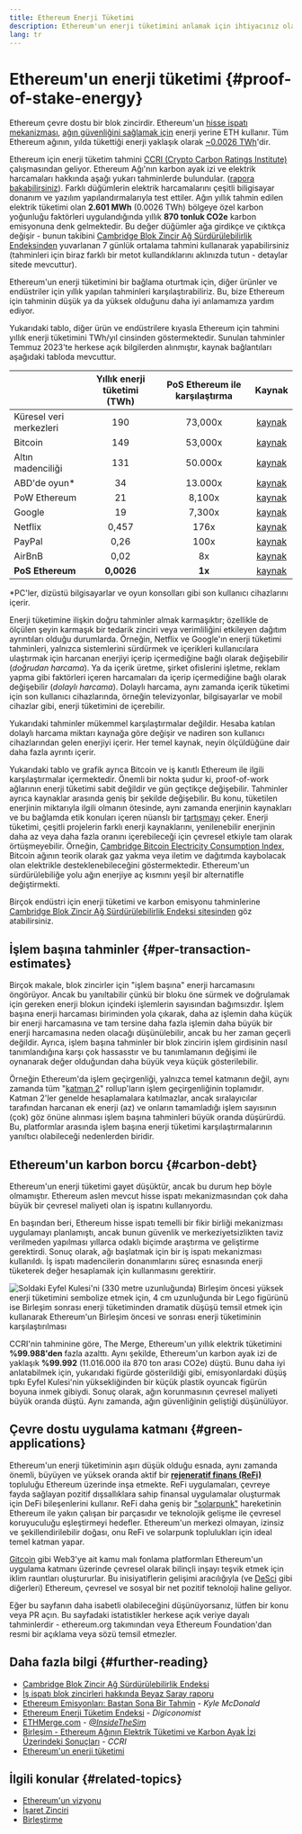 ```yaml
---
title: Ethereum Enerji Tüketimi
description: Ethereum'un enerji tüketimini anlamak için ihtiyacınız olan temel bilgiler.
lang: tr
---
```


# Ethereum'un enerji tüketimi {#proof-of-stake-energy}

Ethereum çevre dostu bir blok zincirdir. Ethereum'un [hisse ispatı mekanizması](/developers/docs/consensus-mechanisms/pos), [ağın güvenliğini sağlamak için](/developers/docs/consensus-mechanisms/pow) enerji yerine ETH kullanır. Tüm Ethereum ağının, yılda tükettiği enerji yaklaşık olarak [~0.0026 TWh](https://carbon-ratings.com/eth-report-2022)'dir.

Ethereum için enerji tüketim tahmini [CCRI (Crypto Carbon Ratings Institute)](https://carbon-ratings.com) çalışmasından geliyor. Ethereum Ağı'nın karbon ayak izi ve elektrik harcamaları hakkında aşağı yukarı tahminlerde bulundular. ([rapora bakabilirsiniz](https://carbon-ratings.com/eth-report-2022)). Farklı düğümlerin elektrik harcamalarını çeşitli biligisayar donanım ve yazılım yapılandırmalarıyla test ettiler. Ağın yıllık tahmin edilen elektrik tüketimi olan **2.601 MWh** (0.0026 TWh) bölgeye özel karbon yoğunluğu faktörleri uygulandığında yıllık **870 tonluk CO2e** karbon emisyonuna denk gelmektedir. Bu değer düğümler ağa girdikçe ve çıktıkça değişir - bunun takibini [Cambridge Blok Zincir Ağ Sürdürülebilirlik Endeksinden](https://ccaf.io/cbnsi/ethereum) yuvarlanan 7 günlük ortalama tahmini kullanarak yapabilirsiniz (tahminleri için biraz farklı bir metot kullandıklarını aklınızda tutun - detaylar sitede mevcuttur).

Ethereum'un enerji tüketimini bir bağlama oturtmak için, diğer ürünler ve endüstriler için yıllık yapılan tahminleri karşılaştırabiliriz. Bu, bize Ethereum için tahminin düşük ya da yüksek olduğunu daha iyi anlamamıza yardım ediyor.

<EnergyConsumptionChart />

Yukarıdaki tablo, diğer ürün ve endüstrilere kıyasla Ethereum için tahmini yıllık enerji tüketimini TWh/yıl cinsinden göstermektedir. Sunulan tahminler Temmuz 2023'te herkese açık bilgilerden alınmıştır, kaynak bağlantıları aşağıdaki tabloda mevcuttur.

|                         | Yıllık enerji tüketimi (TWh) | PoS Ethereum ile karşılaştırma |                                                                                      Kaynak                                                                                       |
|:----------------------- |:----------------------------:|:------------------------------:|:---------------------------------------------------------------------------------------------------------------------------------------------------------------------------------:|
| Küresel veri merkezleri |             190              |            73,000x             |                                    [kaynak](https://www.iea.org/commentaries/data-centres-and-energy-from-global-headlines-to-local-headaches)                                    |
| Bitcoin                 |             149              |            53,000x             |                                                                 [kaynak](https://ccaf.io/cbnsi/cbeci/comparisons)                                                                 |
| Altın madenciliği       |             131              |            50.000x             |                                                                 [kaynak](https://ccaf.io/cbnsi/cbeci/comparisons)                                                                 |
| ABD'de oyun\*         |              34              |            13.000x             |                 [kaynak](https://www.researchgate.net/publication/336909520_Toward_Greener_Gaming_Estimating_National_Energy_Use_and_Energy_Efficiency_Potential)                 |
| PoW Ethereum            |              21              |             8,100x             |                                                                    [kaynak](https://ccaf.io/cbnsi/ethereum/1)                                                                     |
| Google                  |              19              |             7,300x             |                                           [kaynak](https://www.gstatic.com/gumdrop/sustainability/google-2022-environmental-report.pdf)                                           |
| Netflix                 |            0,457             |              176x              | [kaynak](https://assets.ctfassets.net/4cd45et68cgf/7B2bKCqkXDfHLadrjrNWD8/e44583e5b288bdf61e8bf3d7f8562884/2021_US_EN_Netflix_EnvironmentalSocialGovernanceReport-2021_Final.pdf) |
| PayPal                  |             0,26             |              100x              |                                  [kaynak](https://s202.q4cdn.com/805890769/files/doc_downloads/global-impact/CDP_Climate_Change_PayPal-(1).pdf)                                   |
| AirBnB                  |             0,02             |               8x               |                               [kaynak](https://s26.q4cdn.com/656283129/files/doc_downloads/governance_doc_updated/Airbnb-ESG-Factsheet-(Final).pdf)                               |
| **PoS Ethereum**        |          **0,0026**          |             **1x**             |                                                               [kaynak](https://carbon-ratings.com/eth-report-2022)                                                                |

\*PC'ler, dizüstü bilgisayarlar ve oyun konsolları gibi son kullanıcı cihazlarını içerir.

Enerji tüketimine ilişkin doğru tahminler almak karmaşıktır; özellikle de ölçülen şeyin karmaşık bir tedarik zinciri veya verimliliğini etkileyen dağıtım ayrıntıları olduğu durumlarda. Örneğin, Netflix ve Google'ın enerji tüketimi tahminleri, yalnızca sistemlerini sürdürmek ve içerikleri kullanıcılara ulaştırmak için harcanan enerjiyi içerip içermediğine bağlı olarak değişebilir (_doğrudan harcama_). Ya da içerik üretme, şirket ofislerini işletme, reklam yapma gibi faktörleri içeren harcamaları da içerip içermediğine bağlı olarak değişebilir (_dolaylı harcama_). Dolaylı harcama, aynı zamanda içerik tüketimi için son kullanıcı cihazlarında, örneğin televizyonlar, bilgisayarlar ve mobil cihazlar gibi, enerji tüketimini de içerebilir.

Yukarıdaki tahminler mükemmel karşılaştırmalar değildir. Hesaba katılan dolaylı harcama miktarı kaynağa göre değişir ve nadiren son kullanıcı cihazlarından gelen enerjiyi içerir. Her temel kaynak, neyin ölçüldüğüne dair daha fazla ayrıntı içerir.

Yukarıdaki tablo ve grafik ayrıca Bitcoin ve iş kanıtlı Ethereum ile ilgili karşılaştırmalar içermektedir. Önemli bir nokta şudur ki, proof-of-work ağlarının enerji tüketimi sabit değildir ve gün geçtikçe değişebilir. Tahminler ayrıca kaynaklar arasında geniş bir şekilde değişebilir. Bu konu, tüketilen enerjinin miktarıyla ilgili olmanın ötesinde, aynı zamanda enerjinin kaynakları ve bu bağlamda etik konuları içeren nüanslı bir [tartışmayı](https://www.coindesk.com/business/2020/05/19/the-last-word-on-bitcoins-energy-consumption/) çeker. Enerji tüketimi, çeşitli projelerin farklı enerji kaynaklarını, yenilenebilir enerjinin daha az veya daha fazla oranını içerebileceği için çevresel etkiyle tam olarak örtüşmeyebilir. Örneğin, [Cambridge Bitcoin Electricity Consumption Index](https://ccaf.io/cbnsi/cbeci/comparisons), Bitcoin ağının teorik olarak gaz yakma veya iletim ve dağıtımda kaybolacak olan elektrikle desteklenebileceğini göstermektedir. Ethereum'un sürdürülebiliğe yolu ağın enerjiye aç kısmını yeşil bir alternatifle değiştirmekti.

Birçok endüstri için enerji tüketimi ve karbon emisyonu tahminlerine [Cambridge Blok Zincir Ağ Sürdürülebilirlik Endeksi sitesinden](https://ccaf.io/cbnsi/ethereum) göz atabilirsiniz.

## İşlem başına tahminler {#per-transaction-estimates}

Birçok makale, blok zincirler için "işlem başına" enerji harcamasını öngörüyor. Ancak bu yanıltabilir çünkü bir bloku öne sürmek ve doğrulamak için gereken enerji blokun içindeki işlemlerin sayısından bağımsızdır. İşlem başına enerji harcaması biriminden yola çıkarak, daha az işlemin daha küçük bir enerji harcamasına ve tam tersine daha fazla işlemin daha büyük bir enerji harcamasına neden olacağı düşünülebilir, ancak bu her zaman geçerli değildir. Ayrıca, işlem başına tahminler bir blok zincirin işlem girdisinin nasıl tanımlandığına karşı çok hassasstır ve bu tanımlamanın değişimi ile oynanarak değer olduğundan daha büyük veya küçük gösterilebilir.

Örneğin Ethereum'da işlem geçirgenliği, yalnızca temel katmanın değil, aynı zamanda tüm "[katman 2](/layer-2/)" rollup'ların işlem geçirgenliğinin toplamıdır. Katman 2'ler genelde hesaplamalara katılmazlar, ancak sıralayıcılar tarafından harcanan ek enerji (az) ve onların tamamladığı işlem sayısının (çok) göz önüne alınması işlem başına tahminleri büyük oranda düşürürdü. Bu, platformlar arasında işlem başına enerji tüketimi karşılaştırmalarının yanıltıcı olabileceği nedenlerden biridir.

## Ethereum'un karbon borcu {#carbon-debt}

Ethereum'un enerji tüketimi gayet düşüktür, ancak bu durum hep böyle olmamıştır. Ethereum aslen mevcut hisse ispatı mekanizmasından çok daha büyük bir çevresel maliyeti olan iş ispatını kullanıyordu.

En başından beri, Ethereum hisse ispatı temelli bir fikir birliği mekanizması uygulamayı planlamıştı, ancak bunun güvenlik ve merkeziyetsizlikten taviz verilmeden yapılması yıllarca odaklı biçimde araştırma ve geliştirme gerektirdi. Sonuç olarak, ağı başlatmak için bir iş ispatı mekanizması kullanıldı. İş ispatı madencilerin donanımlarını süreç esnasında enerji tüketerek değer hesaplamak için kullanmasını gerektirir.

![Soldaki Eyfel Kulesi'ni (330 metre uzunluğunda) Birleşim öncesi yüksek enerji tüketimini sembolize etmek için, 4 cm uzunluğunda bir Lego figürünü ise Birleşim sonrası enerji tüketiminden dramatik düşüşü temsil etmek için kullanarak Ethereum'un Birleşim öncesi ve sonrası enerji tüketiminin karşılaştırılması](energy_consumption_pre_post_merge.png)

CCRI'nin tahminine göre, The Merge, Ethereum'un yıllık elektrik tüketimini **%99.988'den** fazla azalttı. Aynı şekilde, Ethereum'un karbon ayak izi de yaklaşık **%99.992** (11.016.000 ila 870 ton arası CO2e) düştü. Bunu daha iyi anlatabilmek için, yukarıdaki figürde gösterildiği gibi, emisyonlardaki düşüş tıpkı Eyfel Kulesi'nin yüksekliğinden bir küçük plastik oyuncak figürün boyuna inmek gibiydi. Sonuç olarak, ağın korunmasının çevresel maliyeti büyük oranda düştü. Aynı zamanda, ağın güvenliğinin geliştiği düşünülüyor.

## Çevre dostu uygulama katmanı {#green-applications}

Ethereum'un enerji tüketiminin aşırı düşük olduğu esnada, aynı zamanda önemli, büyüyen ve yüksek oranda aktif bir [**rejeneratif finans (ReFi)**](/refi/) topluluğu Ethereum üzerinde inşa etmekte. ReFi uygulamaları, çevreye fayda sağlayan pozitif dışsallıklara sahip finansal uygulamalar oluşturmak için DeFi bileşenlerini kullanır. ReFi daha geniş bir ["solarpunk"](https://en.wikipedia.org/wiki/Solarpunk) hareketinin Ethereum ile yakın çalışan bir parçasıdır ve teknolojik gelişme ile çevresel koruyuculuğu eşleştirmeyi hedefler. Ethereum'un merkezi olmayan, izinsiz ve şekillendirilebilir doğası, onu ReFi ve solarpunk toplulukları için ideal temel katman yapar.

[Gitcoin](https://gitcoin.co) gibi Web3'ye ait kamu malı fonlama platformları Ethereum'un uygulama katmanı üzerinde çevresel olarak bilinçli inşayı teşvik etmek için iklim rauntları oluştururlar. Bu inisiyatiflerin gelişimi aracılığıyla (ve [DeSci](/desci/) gibi diğerleri) Ethereum, çevresel ve sosyal bir net pozitif teknoloji haline geliyor.

<Alert variant="update">
<AlertEmoji text=":evergreen_tree:" />
<AlertContent>
<AlertDescription>
  Eğer bu sayfanın daha isabetli olabileceğini düşünüyorsanız, lütfen bir konu veya PR açın. Bu sayfadaki istatistikler herkese açık veriye dayalı tahminlerdir - ethereum.org takımından veya Ethereum Foundation'dan resmi bir açıklama veya sözü temsil etmezler.
</AlertDescription>
</AlertContent>
</Alert>

## Daha fazla bilgi {#further-reading}

- [Cambridge Blok Zincir Ağ Sürdürülebilirlik Endeksi](https://ccaf.io/cbnsi/ethereum)
- [İş ispatı blok zincirleri hakkında Beyaz Saray raporu](https://www.whitehouse.gov/wp-content/uploads/2022/09/09-2022-Crypto-Assets-and-Climate-Report.pdf)
- [Ethereum Emisyonları: Baştan Sona Bir Tahmin](https://kylemcdonald.github.io/ethereum-emissions/) - _Kyle McDonald_
- [Ethereum Enerji Tüketim Endeksi](https://digiconomist.net/ethereum-energy-consumption/) - _Digiconomist_
- [ETHMerge.com](https://ethmerge.com/) - _[@InsideTheSim](https://twitter.com/InsideTheSim)_
- [Birleşim - Ethereum Ağının Elektrik Tüketimi ve Karbon Ayak İzi Üzerindeki Sonuçları](https://carbon-ratings.com/eth-report-2022) - _CCRI_
- [Ethereum'un enerji tüketimi](https://mirror.xyz/jmcook.eth/ODpCLtO4Kq7SCVFbU4He8o8kXs418ZZDTj0lpYlZkR8)

## İlgili konular {#related-topics}

- [Ethereum'un vizyonu](/roadmap/vision/)
- [İşaret Zinciri](/roadmap/beacon-chain)
- [Birleştirme](/roadmap/merge/)
